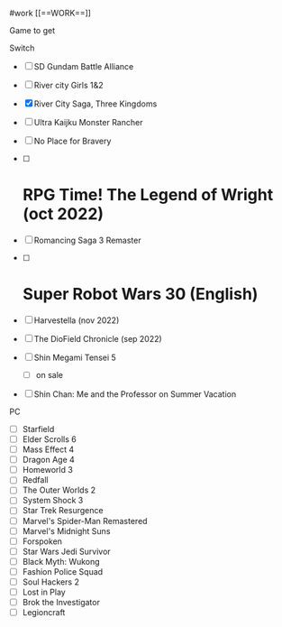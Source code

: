 #work 
[[==WORK==]]

Game to get

Switch
- [ ] SD Gundam Battle Alliance 
- [ ] River city Girls 1&2
- [x] River City Saga, Three Kingdoms
- [ ] Ultra Kaijku Monster Rancher
- [ ] No Place for Bravery
- [ ] # RPG Time! The Legend of Wright (oct 2022)
- [ ] Romancing Saga 3 Remaster
- [ ] # Super Robot Wars 30 (English)
- [ ] Harvestella (nov 2022)
- [ ] The DioField Chronicle (sep 2022)
- [ ] Shin Megami Tensei 5
	- [ ] on sale
- [ ] Shin Chan: Me and the Professor on Summer Vacation


PC
- [ ] Starfield
- [ ] Elder Scrolls 6
- [ ] Mass Effect 4
- [ ] Dragon Age 4
- [ ] Homeworld 3
- [ ] Redfall
- [ ] The Outer Worlds 2
- [ ] System Shock 3
- [ ] Star Trek Resurgence
- [ ] Marvel's Spider-Man Remastered
- [ ] Marvel's Midnight Suns
- [ ] Forspoken
- [ ] Star Wars Jedi Survivor
- [ ] Black Myth: Wukong
- [ ] Fashion Police Squad
- [ ] Soul Hackers 2
- [ ] Lost in Play
- [ ] Brok the Investigator
- [ ] Legioncraft